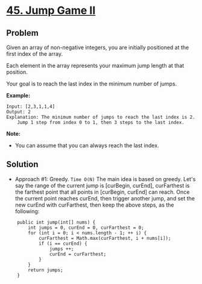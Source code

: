 # <a href='https://leetcode.com/problems/jump-game-ii/'>45. Jump Game II</a>

## Problem
Given an array of non-negative integers, you are initially positioned at the first index of the array.

Each element in the array represents your maximum jump length at that position.

Your goal is to reach the last index in the minimum number of jumps.

<strong>Example:</strong>
```
Input: [2,3,1,1,4]
Output: 2
Explanation: The minimum number of jumps to reach the last index is 2.
    Jump 1 step from index 0 to 1, then 3 steps to the last index.
```

<strong>Note:</strong>
- You can assume that you can always reach the last index.

## Solution
- Approach #1: Greedy. ```Time O(N)```
The main idea is based on greedy. Let's say the range of the current jump is [curBegin, curEnd], curFarthest is the farthest 
point that all points in [curBegin, curEnd] can reach. Once the current point reaches curEnd, then trigger another jump, and 
set the new curEnd with curFarthest, then keep the above steps, as the following:
```
    public int jump(int[] nums) {
        int jumps = 0, curEnd = 0, curFarthest = 0;
        for (int i = 0; i < nums.length - 1; ++ i) {
            curFarthest = Math.max(curFarthest, i + nums[i]);
            if (i == curEnd) {
                jumps ++;
                curEnd = curFarthest;
            }
        }
        return jumps;
    }
```
